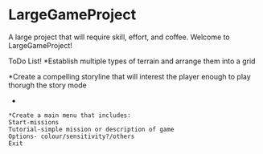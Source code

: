 # LargeGameProject
A large project that will require skill, effort, and coffee. Welcome to LargeGameProject!

ToDo List!
*Establish multiple types of terrain and arrange them into a grid

*Create a compelling storyline that will interest the player enough to play thorugh the story mode

*


    *Create a main menu that includes:
    Start-missions
    Tutorial-simple mission or description of game
    Options- colour/sensitivity?/others
    Exit
    

 




